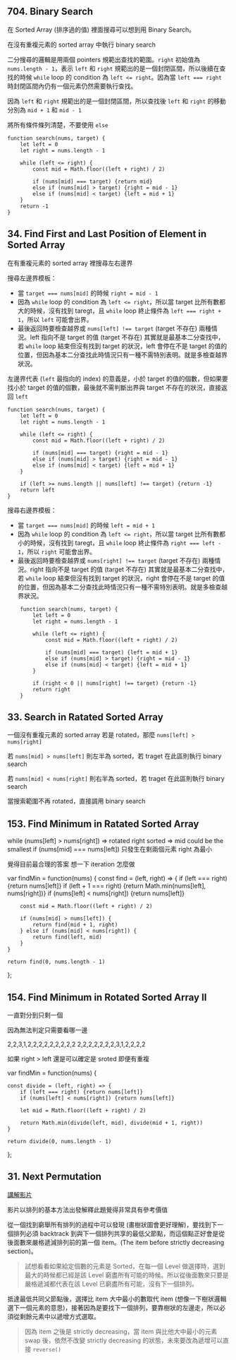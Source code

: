 ## 704. Binary Search

在 Sorted Array (排序過的值) 裡面搜尋可以想到用 Binary Search。

在沒有重複元素的 sorted array 中執行 binary search

二分搜尋的邏輯是用兩個 pointers 規範出查找的範圍。`right` 初始值為 `nums.length - 1`，表示 `left` 和 `right` 規範出的是一個封閉區間，所以後續在查找的時候 `while` loop 的 condition 為 `left <= right`。因為當 `left === right` 時封閉區間內仍有一個元素仍然需要執行查找。

因為 `left` 和 `right` 規範出的是一個封閉區間，所以查找後 `left` 和 `right` 的移動分別為 `mid + 1` 和 `mid - 1` 

將所有條件條列清楚，不要使用 `else`

	function search(nums, target) {
		let left = 0
		let right = nums.length - 1
		    
		while (left <= right) {
			const mid = Math.floor((left + right) / 2)
			    
			if (nums[mid] === target) {return mid}
			else if (nums[mid] > target) {right = mid - 1}
			else if (nums[mid] < target) {left = mid + 1}
		}
		return -1
	}
	
## 34. Find First and Last Position of Element in Sorted Array

在有重複元素的 sorted array 裡搜尋左右邊界

搜尋左邊界模板：

* 當 `target === nums[mid]` 的時候 `right = mid - 1`
* 因為 `while` loop 的 condition 為 `left <= right`，所以當 target 比所有數都大的時候，沒有找到 taregt，且 `while` loop 終止條件為 `left === right + 1`，所以 `left` 可能會出界。
* 最後返回時要檢查越界或 `nums[left] !== target` (target 不存在) 兩種情況。left 指向不是 target 的值 (target 不存在) 其實就是最基本二分查找中，若 `while` loop 結束但沒有找到 target 的狀況，left 會停在不是 target 的值的位置，但因為基本二分查找此時情況只有一種不需特別表明。就是多檢查越界狀況。

左邊界代表 (`left` 最指向的 index) 的意義是，小於 target 的值的個數，但如果要找小於 target 的值的個數，最後就不需判斷出界與 target 不存在的狀況，直接返回 `left`

	function search(nums, target) {
		let left = 0
		let right = nums.length - 1
		    
		while (left <= right) {
			const mid = Math.floor((left + right) / 2)
			    
			if (nums[mid] === target) {right = mid - 1}
			else if (nums[mid] > target) {right = mid - 1}
			else if (nums[mid] < target) {left = mid + 1}
		}
		
		if (left >= nums.length || nums[left] !== target) {return -1}
		return left
	}
	
搜尋右邊界模板：

* 當 `target === nums[mid]` 的時候 `left = mid + 1`
* 因為 `while` loop 的 condition 為 `left <= right`，所以當 target 比所有數都小的時候，沒有找到 taregt，且 `while` loop 終止條件為 `right === left - 1`，所以 `right` 可能會出界。
* 最後返回時要檢查越界或 `nums[right] !== target` (target 不存在) 兩種情況。right 指向不是 target 的值 (target 不存在) 其實就是最基本二分查找中，若 `while` loop 結束但沒有找到 target 的狀況，right 會停在不是 target 的值的位置，但因為基本二分查找此時情況只有一種不需特別表明。就是多檢查越界狀況。            

```
	function search(nums, target) {
		let left = 0
		let right = nums.length - 1
		    
		while (left <= right) {
			const mid = Math.floor((left + right) / 2)
			    
			if (nums[mid] === target) {left = mid + 1}
			else if (nums[mid] > target) {right = mid - 1}
			else if (nums[mid] < target) {left = mid + 1}
		}
		
		if (right < 0 || nums[right] !== target) {return -1}
		return right
	}
```

## 33. Search in Ratated Sorted Array

一個沒有重複元素的 sorted array 若是 rotated，那麼 `nums[left] > nums[right]`

若 `nums[mid] > nums[left]` 則左半為 sorted，若 traget 在此區則執行 binary search

若 `nums[mid] < nums[right]` 則右半為 sorted，若 traget 在此區則執行 binary search

當搜索範圍不再 rotated，直接調用 binary search



## 153. Find Minimum in Ratated Sorted Array

while (nums[left] > nums[right]) => rotated
right sorted => mid could be the smallest
if (nums[mid] === nums[left]) 只發生在剩兩個元素 right 為最小

覺得目前最合理的答案 想一下 iteration 怎麼做

var findMin = function(nums) {
    const find = (left, right) => {
        if (left === right) {return nums[left]}
        if (left + 1 === right) {return Math.min(nums[left], nums[right])}
        if (nums[left] < nums[right]) {return nums[left]}
        
        const mid = Math.floor((left + right) / 2)
        
        if (nums[mid] > nums[left]) {
            return find(mid + 1, right)
        } else if (nums[mid] < nums[right]) {
            return find(left, mid)
        }
    }
    
    return find(0, nums.length - 1)
};

## 154. Find Minimum in Rotated Sorted Array II

一直對分到只剩一個

因為無法判定只需要看哪一邊

2,2,3,1,2,2,2,2,2,2,2,2,2
2,2,2,2,2,2,2,3,1,2,2,2,2

如果 right > left 還是可以確定是 sroted 即便有重複

var findMin = function(nums) {
    
    const divide = (left, right) => {
        if (left === right) {return nums[left]}
        if (nums[left] < nums[right]) {return nums[left]}
      
        let mid = Math.floor((left + right) / 2)

        return Math.min(divide(left, mid), divide(mid + 1, right))
    }

    return divide(0, nums.length - 1)
};

## 31. Next Permutation

[講解影片](https://www.youtube.com/watch?v=quAS1iydq7U)

影片以排列的基本方法出發解釋此題覺得非常具有參考價值

從一個找到窮舉所有排列的過程中可以發現 (畫樹狀圖會更好理解)，要找到下一個排列必須 backtrack 到與下一個排列共享的最低父節點，而這個點正好會是從後面數來嚴格遞減排列前的第一個 item。(The item before strictly decreasing section)。

> 試想看看如果給定個數的元素是 Sorted，在每一個 Level 做選擇時，選到最大的時候都已經是該 Level 窮盡所有可能的時候。所以從後面數來只要是嚴格遞減都代表在該 Level 已窮盡所有可能，沒有下一個排列。

抵達最低共同父節點後，選擇比 item 大中最小的數取代 item (想像一下樹狀邏輯選下一個元素的意思)，接著因為是要找下一個排列，要靠樹狀的左邊走，所以必須從剩餘元素中以遞增方式選取。

> 因為 item 之後是 strictly decreasing，當 item 與比他大中最小的元素 swap 後，依然不改變 strictly decreasing 的狀態，未來要改為遞增可以直接 `reverse()`